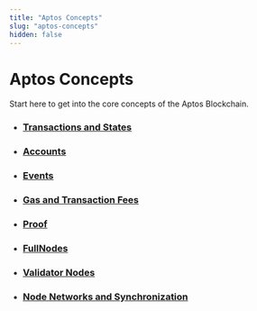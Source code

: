 ```yaml
---
title: "Aptos Concepts"
slug: "aptos-concepts"
hidden: false
---
```


# Aptos Concepts

Start here to get into the core concepts of the Aptos Blockchain.

- ### [Transactions and States](basics-txns-states.md)


- ### [Accounts](basics-accounts.md)


- ### [Events](basics-events.md)


- ### [Gas and Transaction Fees](basics-gas-txn-fee.md)


- ### [Proof](basics-merkle-proof.md)


- ### [FullNodes](basics-fullnodes.md)


- ### [Validator Nodes](basics-validator-nodes.md)


- ### [Node Networks and Synchronization](basics-node-networks-sync.md)



